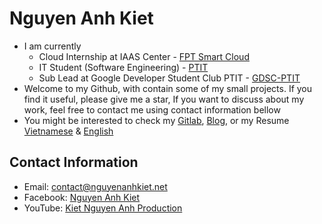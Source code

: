 # Nguyen Anh Kiet
- I am currently
    - Cloud Internship at IAAS Center - [FPT Smart Cloud](https://fptsmartcloud.com/)
    - IT Student (Software Engineering) - [PTIT](https://portal.ptit.edu.vn/)
    - Sub Lead at Google Developer Student Club PTIT - [GDSC-PTIT](https://gdsc.community.dev/posts-and-telecommunications-institute-of-technology-hanoi-vietnam/)
- Welcome to my Github, with contain some of my small projects. If you find it useful, please give me a star, If you want to discuss about my work, feel free to contact me using contact information bellow
- You might be interested to check my [Gitlab](https://gitlab.nguyenanhkiet.net/users/kietna/), [Blog](https://note.nguyenanhkiet.net/), or my Resume [Vietnamese](https://kiet.edu.vn/) & [English](https://www.linkedin.com/in/nguyenanhkietnet/)

## Contact Information
- Email: [contact@nguyenanhkiet.net](mailto:contact@nguyenanhkiet.net)
- Facebook: [Nguyen Anh Kiet](https://www.facebook.com/nguyenanhkiet.net)
- YouTube: [Kiet Nguyen Anh Production](https://www.youtube.com/c/KietNguyenAnhProduction)